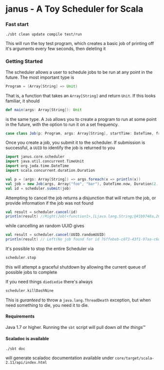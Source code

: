 janus - A Toy Scheduler for Scala
====
### Fast start
```
./sbt clean update compile test/run
```
This will run the toy test program, which creates a basic job of printing off it's arguments every few seconds, then deleting it

### Getting Started
The scheduler allows a user to schedule jobs to be run at any point in the future.
The most important type is
```scala
Program = (Array[String] => Unit)
```
That is, a function that takes an `Array[String]` and return `Unit`.  If this looks familiar, it should
```scala
def main(args: Array[String]): Unit
```
is the same type.  A `Job` allows you to create a program to run at some point in the future, with the option to run it on a set frequency.
```scala
case class Job(p: Program, args: Array[String], startTime: DateTime, frequency: Duration)
```
Once you create a job, you submit it to the scheduler.  If submission is successful, a `UUID` to identify the job is returned to you
```scala
import janus.core.scheduler
import java.util.concurrent.TimeUnit
import org.joda.time.DateTime
import scala.concurrent.duration.Duration

val p = (args: Array[String]) => args.foreach(x => println(x))
val job = new Job(args, Array("foo", "bar"), DateTime.now, Duration(2. TimeUnit.SECONDS))
val id = scheduler.submit(job)
```
Attempting to cancel the job returns a disjunction that will return the job, or provide information if the job was not found
```scala
val result = scheduler.cancel(id)
println(result) //Right(Job(<function1>,[Ljava.lang.String;@41b9748a,2015-09-02T15:11:10.369-05:00,3 seconds))
```
while cancelling an random UUID gives
```scala
val result = scheduler.cancel(UUID.randomUUID)
println(result) // Left(No job found for id 76ffebeb-c073-43f1-97aa-c6db448083e1)
```
It's possible to stop the entire Scheduler via
```scala
scheduler.stop
```
this will attempt a graceful shutdown by allowing the current queue of possible jobs to complete

If you need things `diediedie` there's always
```scala
scheduler.killDashNine
```
This is *guranteed* to throw a `java.lang.ThreadDeath` exception, but when need something to die, you need it to die.

#### Requirements
Java 1.7 or higher.  Running the `sbt` script will pull down *all* *the* *things*™

#### Scaladoc is available
```
./sbt doc
```
will generate scaladoc documentation available under `core/target/scala-2.11/api/index.html`
